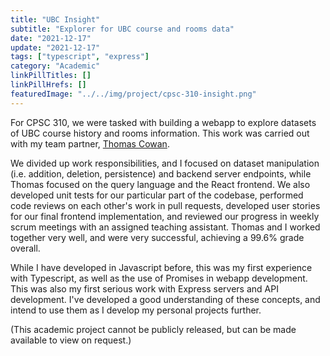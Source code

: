 ```yaml
---
title: "UBC Insight"
subtitle: "Explorer for UBC course and rooms data"
date: "2021-12-17"
update: "2021-12-17"
tags: ["typescript", "express"]
category: "Academic"
linkPillTitles: []
linkPillHrefs: []
featuredImage: "../../img/project/cpsc-310-insight.png"
---
```


For CPSC 310, we were tasked with building a webapp to explore datasets of UBC course history and rooms information. This work was carried out with my team partner, [Thomas Cowan](https://github.com/tccw). 

We divided up work responsibilities, and I focused on dataset manipulation (i.e. addition, deletion, persistence) and backend server endpoints, while Thomas focused on the query language and the React frontend. We also developed unit tests for our particular part of the codebase, performed code reviews on each other's work in pull requests, developed user stories for our final frontend implementation, and reviewed our progress in weekly scrum meetings with an assigned teaching assistant. Thomas and I worked together very well, and were very successful, achieving a 99.6% grade overall.

While I have developed in Javascript before, this was my first experience with Typescript, as well as the use of Promises in webapp development. This was also my first serious work with Express servers and API development. I've developed a good understanding of these concepts, and intend to use them as I develop my personal projects further.

(This academic project cannot be publicly released, but can be made available to view on request.)